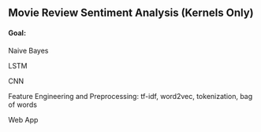 ## Movie Review Sentiment Analysis (Kernels Only)

#### Goal:

Naive Bayes

LSTM

CNN

Feature Engineering and Preprocessing: tf-idf, word2vec, tokenization, bag of words

Web App
